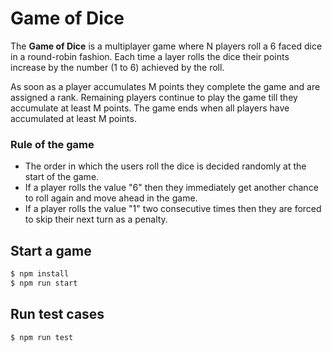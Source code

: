 # Game of Dice

The **Game of Dice** is a multiplayer game where N players roll a 6 faced dice in a round-robin fashion. Each time a  layer rolls the dice their points increase by the number (1 to 6) achieved by the roll.

As soon as a player accumulates M points they complete the game and are assigned a rank. Remaining players continue to play the game till they accumulate at least M points. The game ends when all players have accumulated at least M points.

### Rule of the game
- The order in which the users roll the dice is decided randomly at the start of the game.
- If a player rolls the value "6" then they immediately get another chance to roll again and move
ahead in the game.
- If a player rolls the value "1" two consecutive times then they are forced to skip their next turn
as a penalty.

## Start a game
```bash
$ npm install
$ npm run start
```

## Run test cases
```bash
$ npm run test
```